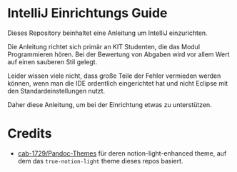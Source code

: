 IntelliJ Einrichtungs Guide
===

Dieses Repository beinhaltet eine Anleitung um IntelliJ einzurichten.

Die Anleitung richtet sich primär an KIT Studenten, die das Modul Programmieren hören. Bei der Bewertung von Abgaben wird vor allem Wert auf einen sauberen Stil gelegt.

Leider wissen viele nicht, dass große Teile der Fehler vermieden werden können, wenn man
die IDE ordentlich eingerichtet hat und nicht Eclipse mit den Standardeinstellungen nutzt.

Daher diese Anleitung, um bei der Einrichtung etwas zu unterstützen.

# Credits
- [cab-1729/Pandoc-Themes](https://github.com/cab-1729/Pandoc-Themes) für deren notion-light-enhanced theme, auf dem das `true-notion-light` theme dieses repos basiert.
